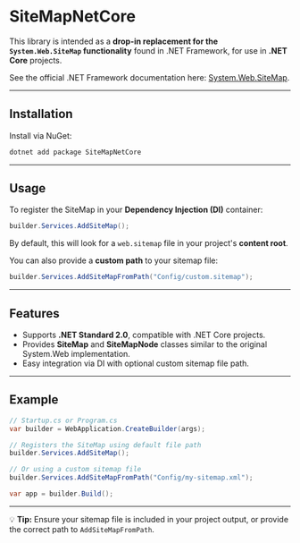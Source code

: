 # SiteMapNetCore

This library is intended as a **drop-in replacement for the `System.Web.SiteMap` functionality** found in .NET Framework, for use in **.NET Core** projects.

See the official .NET Framework documentation here: [System.Web.SiteMap](https://learn.microsoft.com/en-us/dotnet/api/system.web.sitemap?view=netframework-4.8.1).

---

## Installation

Install via NuGet:

```bash
dotnet add package SiteMapNetCore
```

---

## Usage

To register the SiteMap in your **Dependency Injection (DI)** container:

```csharp
builder.Services.AddSiteMap();
```

By default, this will look for a `web.sitemap` file in your project's **content root**.

You can also provide a **custom path** to your sitemap file:

```csharp
builder.Services.AddSiteMapFromPath("Config/custom.sitemap");
```

---

## Features

* Supports **.NET Standard 2.0**, compatible with .NET Core projects.
* Provides **SiteMap** and **SiteMapNode** classes similar to the original System.Web implementation.
* Easy integration via DI with optional custom sitemap file path.

---

## Example

```csharp
// Startup.cs or Program.cs
var builder = WebApplication.CreateBuilder(args);

// Registers the SiteMap using default file path
builder.Services.AddSiteMap();

// Or using a custom sitemap file
builder.Services.AddSiteMapFromPath("Config/my-sitemap.xml");

var app = builder.Build();
```

---

💡 **Tip:** Ensure your sitemap file is included in your project output, or provide the correct path to `AddSiteMapFromPath`.

